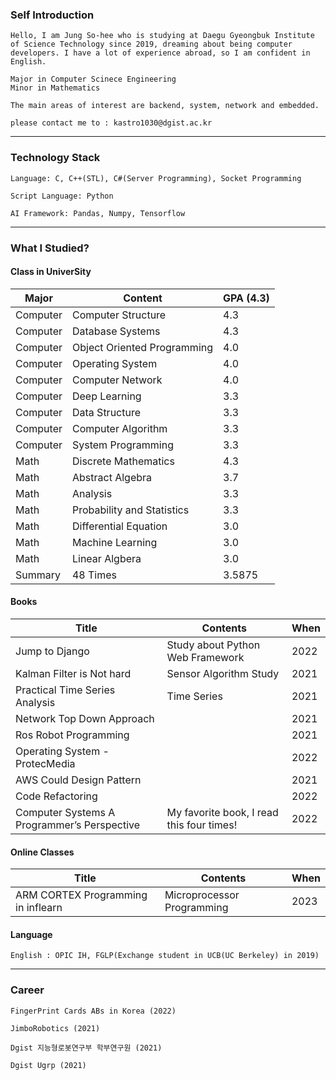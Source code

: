 ### Self Introduction

```
Hello, I am Jung So-hee who is studying at Daegu Gyeongbuk Institute of Science Technology since 2019, dreaming about being computer developers. I have a lot of experience abroad, so I am confident in English.

Major in Computer Scinece Engineering
Minor in Mathematics

The main areas of interest are backend, system, network and embedded.

please contact me to : kastro1030@dgist.ac.kr
```

------------------

### Technology Stack



```
Language: C, C++(STL), C#(Server Programming), Socket Programming

Script Language: Python

AI Framework: Pandas, Numpy, Tensorflow

```

------------------

### What I Studied?

#### Class in UniverSity

| Major    | Content                     | GPA (4.3) |
| -------- | --------------------------- | --------- |
| Computer | Computer Structure          | 4.3       |
| Computer | Database Systems            | 4.3       |
| Computer | Object Oriented Programming | 4.0       |
| Computer | Operating System            | 4.0       |
| Computer | Computer Network            | 4.0       |
| Computer | Deep Learning               | 3.3       |
| Computer | Data Structure              | 3.3       |
| Computer | Computer Algorithm          | 3.3       |
| Computer | System Programming          | 3.3       |
| Math     | Discrete Mathematics        | 4.3       |
| Math     | Abstract Algebra            | 3.7       |
| Math     | Analysis                    | 3.3       |
| Math     | Probability and Statistics  | 3.3       |
| Math     | Differential Equation       | 3.0       |
| Math     | Machine Learning            | 3.0       |
| Math     | Linear Algbera              | 3.0       |
| Summary  | 48 Times                    | 3.5875    |



#### Books

| Title                                       | Contents                                  | When |
| ------------------------------------------- | ----------------------------------------- | ---- |
| Jump to Django                              | Study about Python Web Framework          | 2022 |
| Kalman Filter is Not hard                   | Sensor Algorithm Study                    | 2021 |
| Practical Time Series Analysis              | Time Series                               | 2021 |
| Network Top Down Approach                   |                                           | 2021 |
| Ros Robot Programming                       |                                           | 2021 |
| Operating System - ProtecMedia              |                                           | 2022 |
| AWS Could Design Pattern                    |                                           | 2021 |
| Code Refactoring                            |                                           | 2022 |
| Computer Systems A Programmer’s Perspective | My favorite book, I read this four times! | 2022 |


#### Online Classes

| Title                                       | Contents                                  | When |
| ------------------------------------------- | ----------------------------------------- | ---- |
| ARM CORTEX Programming in inflearn          | Microprocessor Programming                | 2023 |


#### Language

```
English : OPIC IH, FGLP(Exchange student in UCB(UC Berkeley) in 2019)
```





------------------

### Career

```
FingerPrint Cards ABs in Korea (2022)

JimboRobotics (2021)

Dgist 지능형로봇연구부 학부연구원 (2021)

Dgist Ugrp (2021)
```

